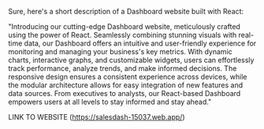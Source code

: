 Sure, here's a short description of a Dashboard website built with React:

"Introducing our cutting-edge Dashboard website, meticulously crafted using the power of React. Seamlessly combining stunning visuals with real-time data, our Dashboard offers an intuitive and user-friendly experience for monitoring and managing your business's key metrics. With dynamic charts, interactive graphs, and customizable widgets, users can effortlessly track performance, analyze trends, and make informed decisions. The responsive design ensures a consistent experience across devices, while the modular architecture allows for easy integration of new features and data sources. From executives to analysts, our React-based Dashboard empowers users at all levels to stay informed and stay ahead."

LINK TO WEBSITE (https://salesdash-15037.web.app/)
